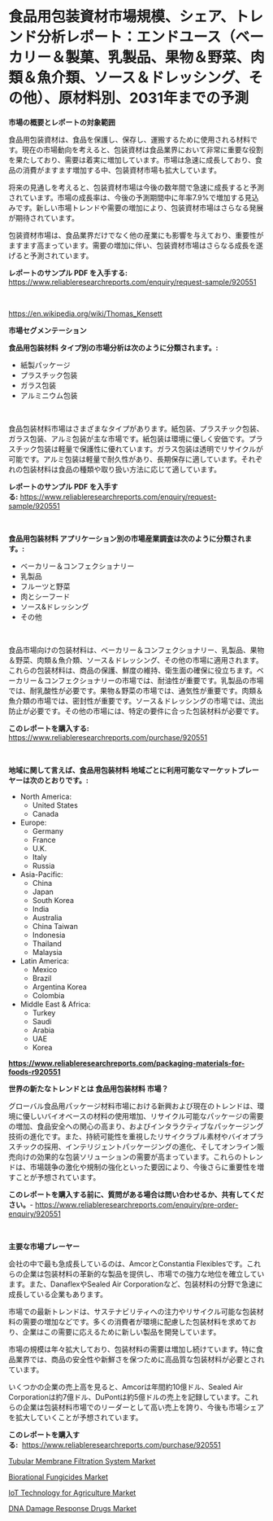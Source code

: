 <p><h1>食品用包装資材市場規模、シェア、トレンド分析レポート：エンドユース（ベーカリー＆製菓、乳製品、果物＆野菜、肉類＆魚介類、ソース＆ドレッシング、その他）、原材料別、2031年までの予測</h1></p><p><strong>市場の概要とレポートの対象範囲</strong></p>
<p><p>食品用包装資材は、食品を保護し、保存し、運搬するために使用される材料です。現在の市場動向を考えると、包装資材は食品業界において非常に重要な役割を果たしており、需要は着実に増加しています。市場は急速に成長しており、食品の消費がますます増加する中、包装資材市場も拡大しています。</p><p>将来の見通しを考えると、包装資材市場は今後の数年間で急速に成長すると予測されています。市場の成長率は、今後の予測期間中に年率7.9%で増加する見込みです。新しい市場トレンドや需要の増加により、包装資材市場はさらなる発展が期待されています。</p><p>包装資材市場は、食品業界だけでなく他の産業にも影響を与えており、重要性がますます高まっています。需要の増加に伴い、包装資材市場はさらなる成長を遂げると予測されています。</p></p>
<p><strong>レポートのサンプル PDF を入手する:</strong> <a href="https://www.reliableresearchreports.com/enquiry/request-sample/920551">https://www.reliableresearchreports.com/enquiry/request-sample/920551</a></p>
<p>&nbsp;</p>
<p><a href="https://en.wikipedia.org/wiki/Thomas_Kensett">https://en.wikipedia.org/wiki/Thomas_Kensett</a></p>
<p><strong>市場セグメンテーション</strong></p>
<p><strong>食品用包装材料 タイプ別の市場分析は次のように分類されます。:</strong></p>
<p><ul><li>紙製パッケージ</li><li>プラスチック包装</li><li>ガラス包装</li><li>アルミニウム包装</li></ul></p>
<p>&nbsp;</p>
<p><p>食品包装材料市場はさまざまなタイプがあります。紙包装、プラスチック包装、ガラス包装、アルミ包装が主な市場です。紙包装は環境に優しく安価です。プラスチック包装は軽量で保護性に優れています。ガラス包装は透明でリサイクルが可能です。アルミ包装は軽量で耐久性があり、長期保存に適しています。それぞれの包装材料は食品の種類や取り扱い方法に応じて適しています。</p></p>
<p><strong>レポートのサンプル PDF を入手する:</strong>&nbsp;<a href="https://www.reliableresearchreports.com/enquiry/request-sample/920551">https://www.reliableresearchreports.com/enquiry/request-sample/920551</a></p>
<p>&nbsp;</p>
<p><strong> 食品用包装材料 アプリケーション別の市場産業調査は次のように分類されます。:</strong></p>
<p><ul><li>ベーカリー＆コンフェクショナリー</li><li>乳製品</li><li>フルーツと野菜</li><li>肉とシーフード</li><li>ソース&ドレッシング</li><li>その他</li></ul></p>
<p>&nbsp;</p>
<p><p>食品市場向けの包装材料は、ベーカリー＆コンフェクショナリー、乳製品、果物＆野菜、肉類＆魚介類、ソース＆ドレッシング、その他の市場に適用されます。これらの包装材料は、商品の保護、鮮度の維持、衛生面の確保に役立ちます。ベーカリー＆コンフェクショナリーの市場では、耐油性が重要です。乳製品の市場では、耐乳酸性が必要です。果物＆野菜の市場では、通気性が重要です。肉類＆魚介類の市場では、密封性が重要です。ソース＆ドレッシングの市場では、流出防止が必要です。その他の市場には、特定の要件に合った包装材料が必要です。</p></p>
<p><strong>このレポートを購入する:</strong>&nbsp; <a href="https://www.reliableresearchreports.com/purchase/920551">https://www.reliableresearchreports.com/purchase/920551</a></p>
<p>&nbsp;</p>
<p><strong>地域に関して言えば、食品用包装材料 地域ごとに利用可能なマーケットプレーヤーは次のとおりです。:</strong></p>
<p><ul>
    <li>
        North America:
        <ul>
            <li>United States</li>
            <li>Canada</li>
        </ul>
    </li>
    <li>
        Europe:
        <ul>
            <li>Germany</li>
            <li>France</li>
            <li>U.K.</li>
            <li>Italy</li>
            <li>Russia</li>
        </ul>
    </li>
    <li>
        Asia-Pacific:
        <ul>
            <li>China</li>
            <li>Japan</li>
            <li>South Korea</li>
            <li>India</li>
            <li>Australia</li>
            <li>China Taiwan</li>
            <li>Indonesia</li>
            <li>Thailand</li>
            <li>Malaysia</li>
        </ul>
    </li>
    <li>
        Latin America:
        <ul>
            <li>Mexico</li>
            <li>Brazil</li>
            <li>Argentina Korea</li>
            <li>Colombia</li>
        </ul>
    </li>
    <li>
        Middle East & Africa:
        <ul>
            <li>Turkey</li>
            <li>Saudi</li>
            <li>Arabia</li>
            <li>UAE</li>
            <li>Korea</li>
        </ul>
    </li>
    </ul></p>
<p><strong><a href="https://www.reliableresearchreports.com/packaging-materials-for-foods-r920551">https://www.reliableresearchreports.com/packaging-materials-for-foods-r920551</a></strong>&nbsp;</p>
<p><strong>世界の新たなトレンドとは 食品用包装材料 市場？</strong></p>
<p><p>グローバル食品用パッケージ材料市場における新興および現在のトレンドは、環境に優しいバイオベースの材料の使用増加、リサイクル可能なパッケージの需要の増加、食品安全への関心の高まり、およびインタラクティブなパッケージング技術の進化です。また、持続可能性を重視したリサイクラブル素材やバイオプラスチックの採用、インテリジェントパッケージングの進化、そしてオンライン販売向けの効果的な包装ソリューションの需要が高まっています。これらのトレンドは、市場競争の激化や規制の強化といった要因により、今後さらに重要性を増すことが予想されています。</p></p>
<p><strong>このレポートを購入する前に、質問がある場合は問い合わせるか、共有してください。</strong>- <a href="https://www.reliableresearchreports.com/enquiry/pre-order-enquiry/920551">https://www.reliableresearchreports.com/enquiry/pre-order-enquiry/920551</a></p>
<p>&nbsp;</p>
<p><strong>主要な市場プレーヤー</strong></p>
<p><p>会社の中で最も急成長しているのは、AmcorとConstantia Flexiblesです。これらの企業は包装材料の革新的な製品を提供し、市場での強力な地位を確立しています。また、DanaflexやSealed Air Corporationなど、包装材料の分野で急速に成長している企業もあります。</p><p>市場での最新トレンドは、サステナビリティへの注力やリサイクル可能な包装材料の需要の増加などです。多くの消費者が環境に配慮した包装材料を求めており、企業はこの需要に応えるために新しい製品を開発しています。</p><p>市場の規模は年々拡大しており、包装材料の需要は増加し続けています。特に食品業界では、商品の安全性や新鮮さを保つために高品質な包装材料が必要とされています。</p><p>いくつかの企業の売上高を見ると、Amcorは年間約10億ドル、Sealed Air Corporationは約7億ドル、DuPontは約5億ドルの売上を記録しています。これらの企業は包装材料市場でのリーダーとして高い売上を誇り、今後も市場シェアを拡大していくことが予想されています。</p></p>
<p><strong>このレポートを購入する:</strong>&nbsp;&nbsp;<a href="https://www.reliableresearchreports.com/purchase/920551">https://www.reliableresearchreports.com/purchase/920551</a></p>
<p><p><a href="https://github.com/mdhefjumiah/Market-Research-Report-List-1/blob/main/tubular-membrane-filtration-system-market.md">Tubular Membrane Filtration System Market</a></p><p><a href="https://github.com/wrwgzwbr35/Market-Research-Report-List-1/blob/main/biorational-fungicides-market.md">Biorational Fungicides Market</a></p><p><a href="https://issuu.com/reportprime-2/docs/iot-technology-for-agriculture-market-size-2030.pp">IoT Technology for Agriculture Market</a></p><p><a href="https://issuu.com/reportprime-2/docs/dna-damage-response-drugs-market-size-2030.pptx">DNA Damage Response Drugs Market</a></p></p>